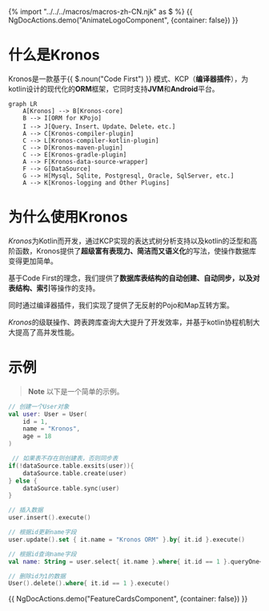 {% import "../../../macros/macros-zh-CN.njk" as $ %}
{{ NgDocActions.demo("AnimateLogoComponent", {container: false}) }}

# 什么是Kronos
Kronos是一款基于{{ $.noun("Code First") }} 模式、KCP（**编译器插件**），为kotlin设计的现代化的**ORM**框架，它同时支持**JVM**和**Android**平台。

```mermaid
graph LR
    A[Kronos] --> B[Kronos-core]
    B --> I[ORM for KPojo]
    I --> J[Query、Insert、Update、Delete，etc.]
    A --> C[Kronos-compiler-plugin]
    C --> L[Kronos-compiler-kotlin-plugin]
    C --> D[Kronos-maven-plugin]
    C --> E[Kronos-gradle-plugin]
    A --> F[Kronos-data-source-wrapper]
    F --> G[DataSource]
    G --> H[Mysql, Sqlite, Postgresql, Oracle, SqlServer, etc.]
    A --> K[Kronos-logging and Other Plugins]
```

# 为什么使用Kronos
*Kronos*为Kotlin而开发，通过KCP实现的表达式树分析支持以及kotlin的泛型和高阶函数，Kronos提供了**超级富有表现力、简洁而又语义化**的写法，使操作数据库变得更加简单。

基于Code First的理念，我们提供了**数据库表结构的自动创建、自动同步，以及对表结构、索引**等操作的支持。

同时通过编译器插件，我们实现了提供了无反射的Pojo和Map互转方案。

*Kronos*的级联操作、跨表跨库查询大大提升了开发效率，并基于kotlin协程机制大大提高了高并发性能。

# 示例
> **Note**
> 以下是一个简单的示例。

```kotlin name="demo" icon="kotlin"
// 创建一个User对象
val user: User = User(
    id = 1,
    name = "Kronos",
    age = 18
)

 // 如果表不存在则创建表，否则同步表
if(!dataSource.table.exsits(user)){
    dataSource.table.create(user)
} else {
    dataSource.table.sync(user)
}

// 插入数据
user.insert().execute()

// 根据id更新name字段
user.update().set { it.name = "Kronos ORM" }.by{ it.id }.execute()

// 根据id查询name字段
val name: String = user.select{ it.name }.where{ it.id == 1 }.queryOne<String>()

// 删除id为1的数据
User().delete().where{ it.id == 1 }.execute()
```

{{ NgDocActions.demo("FeatureCardsComponent", {container: false}) }}
